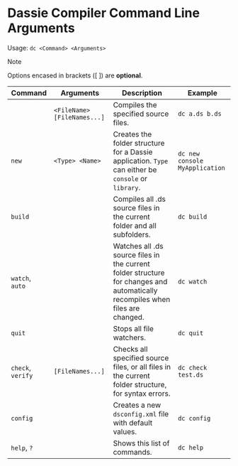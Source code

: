 # Dassie Compiler Command Line Arguments

Usage: ``dc <Command> <Arguments>``

> [!NOTE]  
> Options encased in brackets ([ ]) are **optional**.

|Command|Arguments|Description|Example|
|---|---|---|---|
||``<FileName> [FileNames...]``|Compiles the specified source files.|``dc a.ds b.ds``|
|``new``|``<Type> <Name>``|Creates the folder structure for a Dassie application. ``Type`` can either be ``console`` or ``library``.|``dc new console MyApplication``|
|``build``||Compiles all .ds source files in the current folder and all subfolders.|``dc build``|
|``watch``, ``auto``||Watches all .ds source files in the current folder structure for changes and automatically recompiles when files are changed.|``dc watch``|
|``quit``||Stops all file watchers.|``dc quit``|
|``check``, ``verify``|``[FileNames...]``|Checks all specified source files, or all files in the current folder structure, for syntax errors.|``dc check test.ds``|
|``config``||Creates a new ``dsconfig.xml`` file with default values.|``dc config``|
|``help``, ``?``||Shows this list of commands.|``dc help``|
